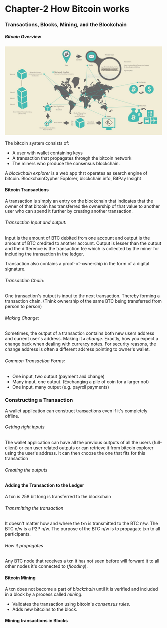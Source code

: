 # Chapter-2 How Bitcoin works

### Transactions, Blocks, Mining, and the Blockchain

##### Bitcoin Overview

![image-20210624133629151](https://raw.githubusercontent.com/abhi-shukla21/Mastering_Bitcoin/master/img/image-20210624133629151.png)

The bitcoin system consists of:

- A user with wallet containing keys
- A transaction that propagates through the bitcoin network
- The miners who produce the consensus blockchain.

A *blockchain explorer* is a web app that operates as search engine of bitcoin. BlockchainCypher Explorer, blockchain.info,  BitPay Insight



#### Bitcoin Transactions

A transaction is simply an entry on the blockchain that indicates that the owner of that bitcoin has transferred the ownership of that value to another user who can spend it further by creating another transaction.

###### Transaction Input and output:

Input is the amount of BTC debited from one account and output is the amount of BTC credited to another account. Output is lesser than the output and the difference is the transaction fee which is collected by the miner for including the transaction in the ledger.

Transaction also contains a proof-of-ownership in the form of a digital signature.

###### Transaction Chain:

One transaction's output is input to the next transaction. Thereby forming a transaction chain. (Think ownership of the same BTC being transferred from person to person)

###### Making Change:

Sometimes, the output of a transaction contains both new users address and current user's address. Making it a *change*. Exactly, how you expect a change back when dealing with currency notes. For security reasons, the change address is often a different address pointing to owner's wallet.

###### Common Transaction Forms: 

- One input, two output (payment and change)
- Many input, one output. (Exchanging a pile of coin for a larger not) 
- One input, many output (e.g. payroll payments)



### Constructing a Transaction

A wallet application can construct transactions even if it's completely offline.

###### Getting right inputs 

The wallet application can have all the previous outputs of all the users (full-client) or can user related outputs or can retrieve it from bitcoin explorer using the user's address. It can then choose the one that fits for this transaction

###### Creating the outputs



#### Adding the Transaction to the Ledger

A txn is 258 bit long is transferred to the blockchain

###### Transmitting the transaction

It doesn't matter how and where the txn is transmitted to the BTC n/w. The BTC n/w is a P2P n/w. The purpose of the BTC n/w is to propagate txn to all participants.

###### How it propagates

Any BTC node that receives a txn it has not seen before will forward it to all other nodes it's connected to (*flooding*).



#### Bitcoin Mining

A txn does not become a part of *blockchain* until it is verified and included in a block by a process called *mining*.

- Validates the transaction using bitcoin's *consensus rules*.
- Adds new bitcoins to the block.

#### Mining transactions in Blocks

